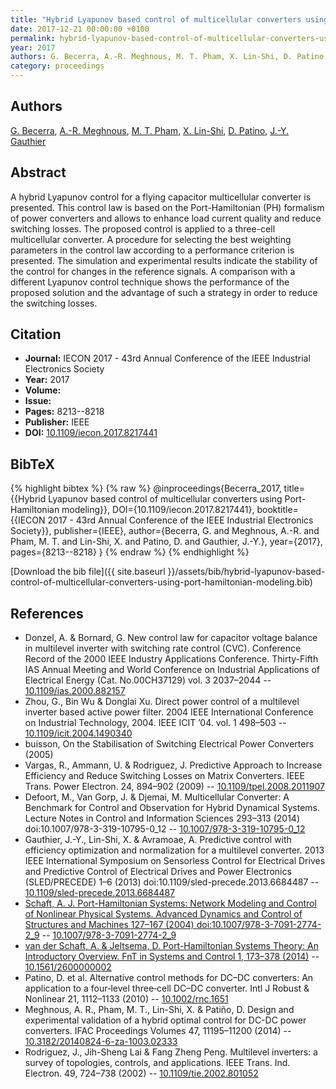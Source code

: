 ```yaml
---
title: "Hybrid Lyapunov based control of multicellular converters using Port-Hamiltonian modeling"
date: 2017-12-21 00:00:00 +0100
permalink: hybrid-lyapunov-based-control-of-multicellular-converters-using-port-hamiltonian-modeling
year: 2017
authors: G. Becerra, A.-R. Meghnous, M. T. Pham, X. Lin-Shi, D. Patino, J.-Y. Gauthier
category: proceedings
---
```

 
## Authors
[G. Becerra](authors/gerardo-becerra), [A.-R. Meghnous](authors/ahmed-r-meghnous), [M. T. Pham](authors/minh-tu-pham), [X. Lin-Shi](authors/xuefang-lin-shi), [D. Patino](authors/diego-patino), [J.-Y. Gauthier](authors/j-y-gauthier)
 
## Abstract
A hybrid Lyapunov control for a flying capacitor multicellular converter is presented. This control law is based on the Port-Hamiltonian (PH) formalism of power converters and allows to enhance load current quality and reduce switching losses. The proposed control is applied to a three-cell multicellular converter. A procedure for selecting the best weighting parameters in the control law according to a performance criterion is presented. The simulation and experimental results indicate the stability of the control for changes in the reference signals. A comparison with a different Lyapunov control technique shows the performance of the proposed solution and the advantage of such a strategy in order to reduce the switching losses.
 
## Citation
- **Journal:** IECON 2017 - 43rd Annual Conference of the IEEE Industrial Electronics Society
- **Year:** 2017
- **Volume:** 
- **Issue:** 
- **Pages:** 8213--8218
- **Publisher:** IEEE
- **DOI:** [10.1109/iecon.2017.8217441](https://doi.org/10.1109/iecon.2017.8217441)
 
## BibTeX
{% highlight bibtex %}
{% raw %}
@inproceedings{Becerra_2017,
  title={{Hybrid Lyapunov based control of multicellular converters using Port-Hamiltonian modeling}},
  DOI={10.1109/iecon.2017.8217441},
  booktitle={{IECON 2017 - 43rd Annual Conference of the IEEE Industrial Electronics Society}},
  publisher={IEEE},
  author={Becerra, G. and Meghnous, A.-R. and Pham, M. T. and Lin-Shi, X. and Patino, D. and Gauthier, J.-Y.},
  year={2017},
  pages={8213--8218}
}
{% endraw %}
{% endhighlight %}
 
[Download the bib file]({{ site.baseurl }}/assets/bib/hybrid-lyapunov-based-control-of-multicellular-converters-using-port-hamiltonian-modeling.bib)
 
## References
- Donzel, A. & Bornard, G. New control law for capacitor voltage balance in multilevel inverter with switching rate control (CVC). Conference Record of the 2000 IEEE Industry Applications Conference. Thirty-Fifth IAS Annual Meeting and World Conference on Industrial Applications of Electrical Energy (Cat. No.00CH37129) vol. 3 2037–2044 -- [10.1109/ias.2000.882157](https://doi.org/10.1109/ias.2000.882157)
- Zhou, G., Bin Wu & Donglai Xu. Direct power control of a multilevel inverter based active power filter. 2004 IEEE International Conference on Industrial Technology, 2004. IEEE ICIT ’04. vol. 1 498–503 -- [10.1109/icit.2004.1490340](https://doi.org/10.1109/icit.2004.1490340)
- buisson, On the Stabilisation of Switching Electrical Power Converters (2005)
- Vargas, R., Ammann, U. & Rodriguez, J. Predictive Approach to Increase Efficiency and Reduce Switching Losses on Matrix Converters. IEEE Trans. Power Electron. 24, 894–902 (2009) -- [10.1109/tpel.2008.2011907](https://doi.org/10.1109/tpel.2008.2011907)
- Defoort, M., Van Gorp, J. & Djemai, M. Multicellular Converter: A Benchmark for Control and Observation for Hybrid Dynamical Systems. Lecture Notes in Control and Information Sciences 293–313 (2014) doi:10.1007/978-3-319-10795-0_12 -- [10.1007/978-3-319-10795-0_12](https://doi.org/10.1007/978-3-319-10795-0_12)
- Gauthier, J.-Y., Lin-Shi, X. & Avramoae, A. Predictive control with efficiency optimization and normalization for a multilevel converter. 2013 IEEE International Symposium on Sensorless Control for Electrical Drives and Predictive Control of Electrical Drives and Power Electronics (SLED/PRECEDE) 1–6 (2013) doi:10.1109/sled-precede.2013.6684487 -- [10.1109/sled-precede.2013.6684487](https://doi.org/10.1109/sled-precede.2013.6684487)
- [Schaft, A. J. Port-Hamiltonian Systems: Network Modeling and Control of Nonlinear Physical Systems. Advanced Dynamics and Control of Structures and Machines 127–167 (2004) doi:10.1007/978-3-7091-2774-2_9](port-hamiltonian-systems-network-modeling-and-control-of-nonlinear-physical-systems) -- [10.1007/978-3-7091-2774-2_9](https://doi.org/10.1007/978-3-7091-2774-2_9)
- [van der Schaft, A. & Jeltsema, D. Port-Hamiltonian Systems Theory: An Introductory Overview. FnT in Systems and Control 1, 173–378 (2014)](port-hamiltonian-systems-theory-an-introductory-overview) -- [10.1561/2600000002](https://doi.org/10.1561/2600000002)
- Patino, D. et al. Alternative control methods for DC–DC converters: An application to a four‐level three‐cell DC–DC converter. Intl J Robust &amp; Nonlinear 21, 1112–1133 (2010) -- [10.1002/rnc.1651](https://doi.org/10.1002/rnc.1651)
- Meghnous, A. R., Pham, M. T., Lin-Shi, X. & Patiño, D. Design and experimental validation of a hybrid optimal control for DC-DC power converters. IFAC Proceedings Volumes 47, 11195–11200 (2014) -- [10.3182/20140824-6-za-1003.02333](https://doi.org/10.3182/20140824-6-za-1003.02333)
- Rodriguez, J., Jih-Sheng Lai & Fang Zheng Peng. Multilevel inverters: a survey of topologies, controls, and applications. IEEE Trans. Ind. Electron. 49, 724–738 (2002) -- [10.1109/tie.2002.801052](https://doi.org/10.1109/tie.2002.801052)

